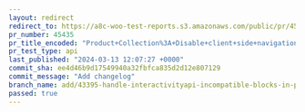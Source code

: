 ```yaml
---
layout: redirect
redirect_to: https://a8c-woo-test-reports.s3.amazonaws.com/public/pr/45435/api/index.html
pr_number: 45435
pr_title_encoded: "Product+Collection%3A+Disable+client+side+navigation+if+blocks+incompatible+with+Interactivity+API+are+detected"
pr_test_type: api
last_published: "2024-03-13 12:07:27 +0000"
commit_sha: ee4d46b9d17549940a32fbfca835d2d12e807129
commit_message: "Add changelog"
branch_name: add/43395-handle-interactivityapi-incompatible-blocks-in-product-collection-block
passed: true
---
```

